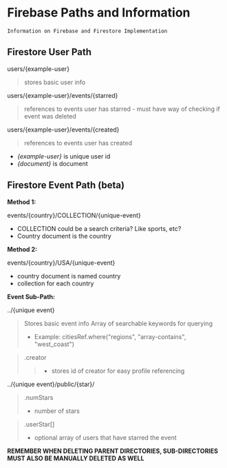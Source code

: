 # Firebase Paths and Information

    Information on Firebase and Firestore Implementation

## Firestore User Path

users/{example-user}   
> stores basic user info
    
users/{example-user}/events/{starred}
> references to events user has starred
    - must have way of checking if event was deleted
    
users/{example-user}/events/{created}
> references to events user has created

- *{example-user}* is unique user id
- *{document}* is document

## Firestore Event Path (beta)

**Method 1:**

events/{country}/COLLECTION/{unique-event}
- COLLECTION could be a search criteria? Like sports, etc?
- Country document is the country 

**Method 2:**

events/{country}/USA/{unique-event}
- country document is named country
- collection for each country 

**Event Sub-Path:**

../{unique event}
> Stores basic event info
> Array of searchable keywords for querying
> - Example: citiesRef.where("regions", "array-contains", "west_coast")

> .creator
>> - stores id of creator for easy profile referencing

../{unique event}/public/{star}/
> .numStars
> - number of stars

> .userStar[]
> - optional array of users that have starred the event


**REMEMBER WHEN DELETING PARENT DIRECTORIES, SUB-DIRECTORIES MUST ALSO BE MANUALLY DELETED AS WELL**
